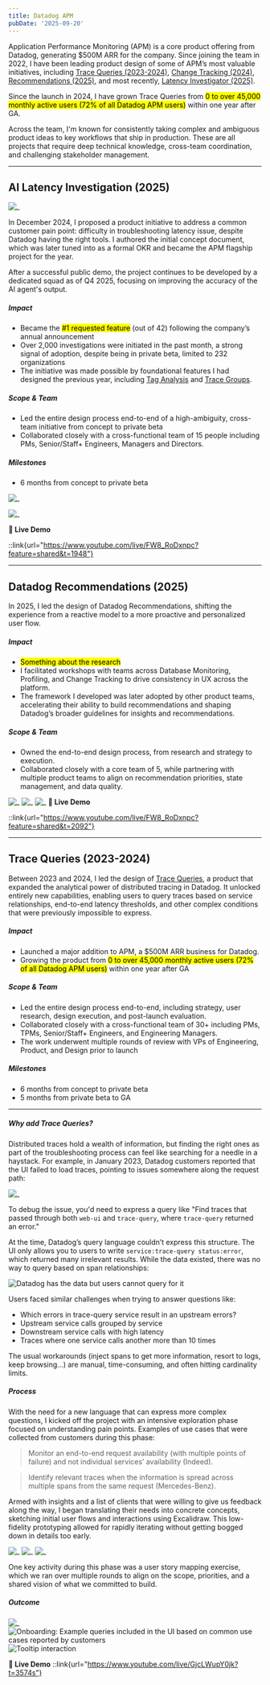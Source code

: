 ```yaml
---
title: Datadog APM
pubDate: '2025-09-20'
---
```


Application Performance Monitoring (APM) is a core product offering from Datadog, generating $500M ARR for the company. Since joining the team in 2022, I have been leading product design of some of APM’s most valuable initiatives, including [Trace Queries (2023-2024)](https://www.youtube.com/live/GjcLWupY0jk?t=3574s), [Change Tracking (2024)](https://www.youtube.com/live/ZMNXNH-kJAM?feature=shared&t=4840), [Recommendations (2025)](https://www.youtube.com/live/FW8_RoDxnpc?feature=shared&t=2092), and most recently, [Latency Investigator (2025)](https://www.youtube.com/live/FW8_RoDxnpc?feature=shared&t=1948). 

Since the launch in 2024, I have grown Trace Queries from <mark>0 to over 45,000 monthly active users (72% of all Datadog APM users)</mark> within one year after GA.

Across the team, I'm known for consistently taking complex and ambiguous product ideas to key workflows that ship in production. These are all projects that require deep technical knowledge, cross-team coordination, and challenging stakeholder management.  

---

## AI Latency Investigation (2025) 

![_](./_assets/tracequeries/investigator2.png)

In December 2024, I proposed a product initiative to address a common customer pain point: difficulty in troubleshooting latency issue, despite Datadog having the right tools. I authored the initial concept document, which was later tuned into as a formal OKR and became the APM flagship project for the year. 

After a successful public demo, the project continues to be developed by a dedicated squad as of Q4 2025, focusing on improving the accuracy of the AI agent's output. 

##### Impact
- Became the <mark>#1 requested feature</mark> (out of 42) following the company’s annual announcement
- Over 2,000 investigations were initiated in the past month, a strong signal of adoption, despite being in private beta, limited to 232 organizations
- The initiative was made possible by foundational features I had designed the previous year, including [Tag Analysis](https://www.datadoghq.com/blog/tag-analysis/) and [Trace Groups](https://docs.datadoghq.com/tracing/trace_explorer/query_syntax/#trace-groups).

##### Scope & Team
- Led the entire design process end-to-end of a high-ambiguity, cross-team initiative from concept to private beta
- Collaborated closely with a cross-functional team of 15 people including PMs, Senior/Staff+ Engineers, Managers and Directors.


##### Milestones
- 6 months from concept to private beta 

![_](./_assets/latency/latency2.png)

![_](./_assets/tracequeries/investigator3.png)

**🎥 Live Demo**

::link{url="https://www.youtube.com/live/FW8_RoDxnpc?feature=shared&t=1948"}

---

## Datadog Recommendations (2025)

In 2025, I led the design of Datadog Recommendations, shifting the experience from a reactive model to a more proactive and personalized user flow.

##### Impact 
- <mark>Something about the research</mark>
- I facilitated workshops with teams across Database Monitoring, Profiling, and Change Tracking to drive consistency in UX across the platform.
- The framework I developed was later adopted by other product teams, accelerating their ability to build recommendations and shaping Datadog’s broader guidelines for insights and recommendations.

##### Scope & Team
- Owned the end-to-end design process, from research and strategy to execution. 
- Collaborated closely with a core team of 5, while partnering with multiple product teams to align on recommendation priorities, state management, and data quality.

![_](./_assets/recc/1.png)
![_](./_assets/recc/2.png)
![_](./_assets/recc/3.png)
**🎥 Live Demo**

::link{url="https://www.youtube.com/live/FW8_RoDxnpc?feature=shared&t=2092"}

---

## Trace Queries (2023-2024)

Between 2023 and 2024, I led the design of [Trace Queries](https://www.datadoghq.com/blog/trace-queries/), a product that expanded the analytical power of distributed tracing in Datadog. It unlocked entirely new capabilities, enabling users to query traces based on service relationships, end-to-end latency thresholds, and other complex conditions that were previously impossible to express.

##### Impact
- Launched a major addition to APM, a $500M ARR business for Datadog.
- Growing the product from <mark>0 to over 45,000 monthly active users (72% of all Datadog APM users)</mark> within one year after GA 

##### Scope & Team 
- Led the entire design process end-to-end, including strategy, user research, design execution, and post-launch evaluation. 
- Collaborated closely with a cross-functional team of 30+ including PMs, TPMs, Senior/Staff+ Engineers, and Engineering Managers.
- The work underwent multiple rounds of review with VPs of Engineering, Product, and Design prior to launch

##### Milestones
- 6 months from concept to private beta
- 5 months from private beta to GA 

<!-- ::link{url="https://www.datadoghq.com/blog/trace-queries/"} -->

---

##### Why add Trace Queries?
Distributed traces hold a wealth of information, but finding the right ones as part of the troubleshooting process can feel like searching for a needle in a haystack. For example, in January 2023, Datadog customers reported that the UI failed to load traces, pointing to issues somewhere along the request path:

![_](./_assets/tracequeries/4.png)

To debug the issue, you'd need to express a query like "Find traces that passed through both `web-ui` and `trace-query`, where `trace-query` returned an error."

At the time, Datadog’s query language couldn’t express this structure. The UI only allows you to users to write `service:trace-query status:error`, which returned many irrelevant results. While the data existed, there was no way to query based on span relationships:

![Datadog has the data but users cannot query for it](./_assets/tracequeries/5.png)

Users faced similar challenges when trying to answer questions like:
- Which errors in trace-query service result in an upstream errors?
- Upstream service calls grouped by service
- Downstream service calls with high latency
- Traces where one service calls another more than 10 times

The usual workarounds (inject spans to get more information, resort to logs, keep browsing...) are manual, time-consuming, and often hitting cardinality limits.


##### Process
With the need for a new language that can express more complex questions, I kicked off the project with an intensive exploration phase focused on understanding pain points. Examples of use cases that were collected from customers during this phase:

> Monitor an end-to-end request availability (with multiple points of failure) and not individual services’ availability (Indeed).

> Identify relevant traces when the information is spread across
multiple spans from the same request (Mercedes-Benz).

Armed with insights and a list of clients that were willing to give us feedback along the way, I began translating their needs into concrete concepts, sketching initial user flows and interactions using Excalidraw. This low-fidelity prototyping allowed for rapidly iterating without getting bogged down in details too early.

![_](./_assets/tracequeries/10.png)
![_](./_assets/tracequeries/14.png)
![_](./_assets/tracequeries/9.png)

One key activity during this phase was a user story mapping exercise, which we ran over multiple rounds to align on the scope, priorities, and a shared vision of what we committed to build.

##### Outcome
![_](./_assets/tracequeries/3.png)
![Onboarding: Example queries included in the UI based on common use cases reported by customers](./_assets/tracequeries/8.png)
![Tooltip interaction](./_assets/tracequeries/9.gif)

**🎥 Live Demo**
::link{url="https://www.youtube.com/live/GjcLWupY0jk?t=3574s"}
